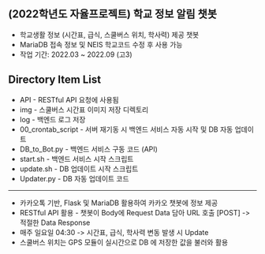 ## (2022학년도 자율프로젝트) 학교 정보 알림 챗봇

* 학교생활 정보 (시간표, 급식, 스쿨버스 위치, 학사력) 제공 챗봇
* MariaDB 접속 정보 및 NEIS 학교코드 수정 후 사용 가능
* 작업 기간: 2022.03 ~ 2022.09 (고3)

## Directory Item List
* API - RESTful API 요청에 사용됨
* img - 스쿨버스 시간표 이미지 저장 디렉토리
* log - 백엔드 로그 저장
* 00_crontab_script - 서버 재기동 시 백엔드 서비스 자동 시작 및 DB 자동 업데이트
* DB_to_Bot.py - 백엔드 서비스 구동 코드 (API)
* start.sh - 백엔드 서비스 시작 스크립트
* update.sh - DB 업데이트 시작 스크립트
* Updater.py - DB 자동 업데이트 코드

---

* 카카오톡 기반, Flask 및 MariaDB 활용하여 카카오 챗봇에 정보 제공
* RESTful API 활용 - 챗봇이 Body에 Request Data 담아 URL 호출 [POST] -> 적절한 Data Response
* 매주 일요일 04:30 -> 시간표, 급식, 학사력 변동 발생 시 Update
* 스쿨버스 위치는 GPS 모듈이 실시간으로 DB 에 저장한 값을 불러와 활용